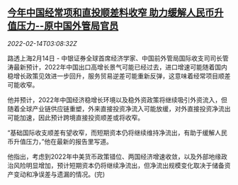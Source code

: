 <!--1644809462000-->
[今年中国经常项和直投顺差料收窄 助力缓解人民币升值压力--原中国外管局官员](https://cn.reuters.com/article/safe-former-official-0214-mon-idCNKBS2KJ05D)
------

<div><i>2022-02-14T03:08:32Z</i></div><p>路透上海2月14日 - 中银证券全球首席经济学家、中国前外管局国际收支司司长管涛最新预计，2022年中国出口高增长景气可能已经过去，进口增速可能随着国内稳增长政策见效进一步回升，服务贸易逆差可能重新反弹，这意味着经常项目顺差可能收窄。</p><p>他并预计，2022年中国经济稳增长环境以及稳外资政策将继续吸引外资流入，但随着全球产业链供应链重塑，外来直接投资净流入可能放缓，对外直接投资净流出可能加速，因此预计跨境直接投资顺差或将收窄。</p><p>“基础国际收支顺差有望收窄，而短期资本仍将继续维持净流出，有助于缓解人民币升值压力，”他在最新的报告里写道。</p><p>他指出，考虑到2022年中美货币政策错位、两国经济增速收敛，以及外部地缘政治风险明显增加，预计短期资本仍将继续净流出，但净流出规模变化取决于储备资产变动和净误差与遗漏的情况。(完)</p>
